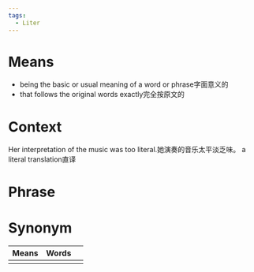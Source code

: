 ```yaml
---
tags:
  - Liter
---
```

# Means
- being the basic or usual meaning of a word or phrase字面意义的
- that follows the original words exactly完全按原文的
# Context
Her interpretation of the music was too literal.她演奏的音乐太平淡乏味。
a literal translation直译
# Phrase

# Synonym
| Means | Words |     |
| ----- | ----- | --- |
|       |       |     |
